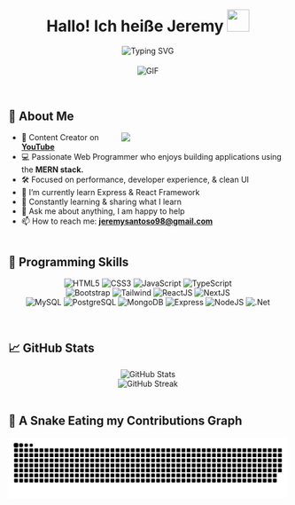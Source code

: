 <h1 align="center">Hallo! Ich heiße Jeremy <img src="https://raw.githubusercontent.com/nixin72/nixin72/master/wave.gif" width="40px" height="40px"></img></h1>

<p align="center">
<div align="center">
  <img src="https://readme-typing-svg.herokuapp.com?font=Fira+Code&weight=500&pause=1000&color=61DAFB&center=true&vCenter=true&width=435&lines=Fullstack+Dev+%7C+MERN+Stack+Enjoyer;YouTuber+@kursusTUTOR;" alt="Typing SVG" />
</div>
</p>

<p align="center">
<img align="middle" alt="GIF" src="https://user-images.githubusercontent.com/74038190/212748830-4c709398-a386-4761-84d7-9e10b98fbe6e.gif" />
</p>
</br>

<h2>🚀 About Me</h2>
<img align="right" src="https://user-images.githubusercontent.com/74038190/213911110-aedbef38-a29f-4b6b-a65c-11608b4f75a5.gif"
    width=300px>

- 🎥 Content Creator on <b>[YouTube](https://youtube.com/@kursusTUTOR)</b>
- 💻 Passionate Web Programmer who enjoys building applications using the <b>MERN stack.</b>
- 🛠️ Focused on performance, developer experience, & clean UI
- 🌱 I’m currently learn Express & React Framework
- 🧠 Constantly learning & sharing what I learn
- 💬 Ask me about anything, I am happy to help
- 📫 How to reach me: <b>jeremysantoso98@gmail.com</b>
  <br><br>

<h2>🧠 Programming Skills</h2>
<p align="center">
  <img alt="HTML5" src="https://img.shields.io/badge/html5-%23E34F26.svg?style=for-the-badge&logo=html5&logoColor=white">
  <img alt="CSS3" src="https://img.shields.io/badge/CSS3-%231572B6.svg?style=for-the-badge&logo=css3&logoColor=white">
  <img alt="JavaScript" src="https://img.shields.io/badge/javascript-%23323330.svg?style=for-the-badge&logo=javascript&logoColor=%23F7DF1E">
  <img alt="TypeScript" src="https://img.shields.io/badge/TypeScript-3178C6.svg?style=for-the-badge&logo=typescript&logoColor=white">
</br>
  <img alt="Bootstrap" src="https://img.shields.io/badge/Bootstrap-%23563D7C.svg?style=for-the-badge&logo=bootstrap&logoColor=white">
  <img alt="Tailwind" src="https://img.shields.io/badge/Tailwind%20CSS-38B2AC.svg?style=for-the-badge&logo=tailwindcss&logoColor=white">
  <img alt="ReactJS" src="https://img.shields.io/badge/React.js-20232A.svg?style=for-the-badge&logo=react&logoColor=61DAFB">
  <img alt="NextJS" src="https://img.shields.io/badge/Next.js-000000.svg?style=for-the-badge&logo=next.js&logoColor=white">
</br>
  <img alt="MySQL" src="https://img.shields.io/badge/MySQL-%234479A1.svg?style=for-the-badge&logo=mysql&logoColor=white">
  <img alt="PostgreSQL" src="https://img.shields.io/badge/PostgreSQL-%23336791.svg?style=for-the-badge&logo=postgresql&logoColor=white">
  <img alt="MongoDB" src="https://img.shields.io/badge/MongoDB-47A248.svg?style=for-the-badge&logo=mongodb&logoColor=white">
  <img alt="Express" src="https://img.shields.io/badge/Express-000000.svg?style=for-the-badge&logo=express&logoColor=white">
  <img alt="NodeJS" src="https://img.shields.io/badge/Node.js-%23339933.svg?style=for-the-badge&logo=node.js&logoColor=white">
  <img alt=".Net" src="https://img.shields.io/badge/.NET-5C2D91?style=for-the-badge&logo=.net&logoColor=white">
</p>

</br>

<h2>📈 GitHub Stats</h2>

<div align="center">
  <img src="https://github-readme-stats.vercel.app/api?username=jeromedesantos12&show_icons=true&theme=react&hide=contribs&count_private=true" alt="GitHub Stats" />
</br>
  <img src="https://github-readme-streak-stats.herokuapp.com/?user=jeromedesantos12&theme=react" alt="GitHub Streak" />
</div>
  
</br>

<h2>🐍 A Snake Eating my Contributions Graph </h2>
<div align="center">
<picture>
  <source media="(prefers-color-scheme: dark)" srcset="https://raw.githubusercontent.com/jeromedesantos12/jeromedesantos12/output/github-contribution-grid-snake-dark.svg">
  <source media="(prefers-color-scheme: light)" srcset="https://raw.githubusercontent.com/platane/platane/output/github-contribution-grid-snake.svg">
  <img alt="github contribution grid snake animation" src="https://raw.githubusercontent.com/platane/platane/output/github-contribution-grid-snake.svg">
</picture>
</div>

